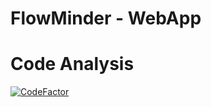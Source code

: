 # FlowMinder - WebApp

# Code Analysis
[![CodeFactor](https://www.codefactor.io/repository/github/cpsilva/flow-webapp/badge)](https://www.codefactor.io/repository/github/cpsilva/flow-webapp)
